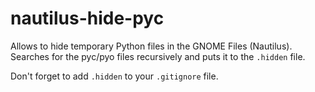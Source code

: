 # nautilus-hide-pyc

Allows to hide temporary Python files in the GNOME Files (Nautilus).
Searches for the pyc/pyo files recursively and puts it to the `.hidden` file.

Don't forget to add `.hidden` to your `.gitignore` file.
